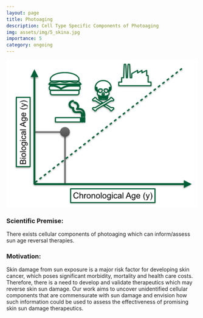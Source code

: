 ```yaml
---
layout: page
title: Photoaging
description: Cell Type Specific Components of Photoaging
img: assets/img/5_skina.jpg
importance: 5
category: ongoing
---
```


![skin](/assets/img/5_skinb.png)

### Scientific Premise:
There exists cellular components of photoaging which can inform/assess sun age reversal therapies.

### Motivation:
Skin damage from sun exposure is a major risk factor for developing skin cancer, which poses significant morbidity, mortality and health care costs. Therefore, there is a need to develop and validate therapeutics which may reverse skin sun damage. Our work aims to uncover unidentified cellular components that are commensurate with sun damage and envision how such information could be used to assess the effectiveness of promising skin sun damage therapeutics.
